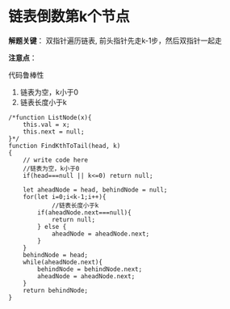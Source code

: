 # 链表倒数第k个节点

**解题关键**： 双指针遍历链表, 前头指针先走k-1步，然后双指针一起走

**注意点**：

代码鲁棒性

1. 链表为空，k小于0
2. 链表长度小于k



```
/*function ListNode(x){
    this.val = x;
    this.next = null;
}*/
function FindKthToTail(head, k)
{
    // write code here
    //链表为空，k小于0
    if(head===null || k<=0) return null;
    
    let aheadNode = head, behindNode = null;
    for(let i=0;i<k-1;i++){
    		//链表长度小于k
        if(aheadNode.next===null){
            return null;
        } else {
            aheadNode = aheadNode.next;
        }
    }
    behindNode = head;
    while(aheadNode.next){
        behindNode = behindNode.next;
        aheadNode = aheadNode.next;
    }
    return behindNode;
}
```

